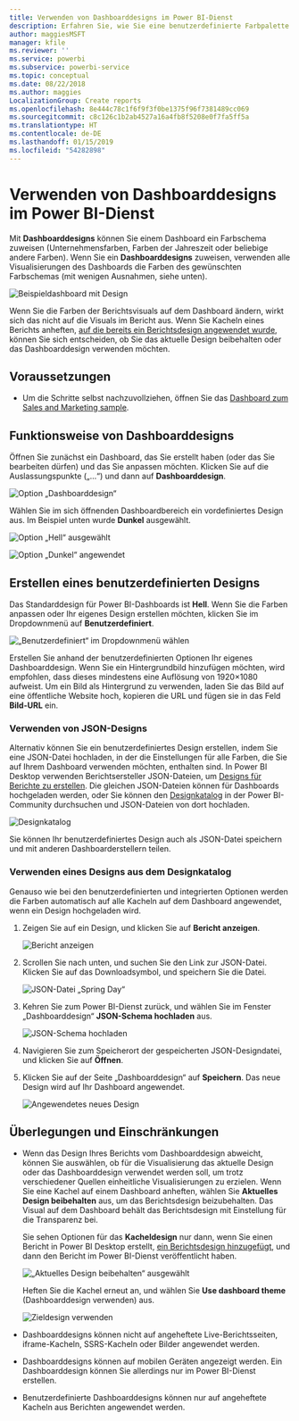 ```yaml
---
title: Verwenden von Dashboarddesigns im Power BI-Dienst
description: Erfahren Sie, wie Sie eine benutzerdefinierte Farbpalette verwenden und auf das gesamte Dashboard im Power BI-Dienst anwenden können.
author: maggiesMSFT
manager: kfile
ms.reviewer: ''
ms.service: powerbi
ms.subservice: powerbi-service
ms.topic: conceptual
ms.date: 08/22/2018
ms.author: maggies
LocalizationGroup: Create reports
ms.openlocfilehash: 8e444c78c1f6f9f3f0be1375f96f7381489cc069
ms.sourcegitcommit: c8c126c1b2ab4527a16a4fb8f5208e0f7fa5ff5a
ms.translationtype: HT
ms.contentlocale: de-DE
ms.lasthandoff: 01/15/2019
ms.locfileid: "54282898"
---
```

# <a name="use-dashboard-themes-in-power-bi-service"></a>Verwenden von Dashboarddesigns im Power BI-Dienst
Mit **Dashboarddesigns** können Sie einem Dashboard ein Farbschema zuweisen (Unternehmensfarben, Farben der Jahreszeit oder beliebige andere Farben). Wenn Sie ein **Dashboarddesigns** zuweisen, verwenden alle Visualisierungen des Dashboards die Farben des gewünschten Farbschemas (mit wenigen Ausnahmen, siehe unten).

![Beispieldashboard mit Design](media/service-dashboard-themes/power-bi-full-dashboard-theme.png)

Wenn Sie die Farben der Berichtsvisuals auf dem Dashboard ändern, wirkt sich das nicht auf die Visuals im Bericht aus. Wenn Sie Kacheln eines Berichts anheften, [auf die bereits ein Berichtsdesign angewendet wurde](desktop-report-themes.md), können Sie sich entscheiden, ob Sie das aktuelle Design beibehalten oder das Dashboarddesign verwenden möchten.


## <a name="prerequisites"></a>Voraussetzungen
* Um die Schritte selbst nachzuvollziehen, öffnen Sie das [Dashboard zum Sales and Marketing sample](sample-datasets.md).


## <a name="how-dashboard-themes-work"></a>Funktionsweise von Dashboarddesigns
Öffnen Sie zunächst ein Dashboard, das Sie erstellt haben (oder das Sie bearbeiten dürfen) und das Sie anpassen möchten. Klicken Sie auf die Auslassungspunkte („...“) und dann auf **Dashboarddesign**. 

![Option „Dashboarddesign“](media/service-dashboard-themes/power-bi-dashboard-theme.png)

Wählen Sie im sich öffnenden Dashboardbereich ein vordefiniertes Design aus.  Im Beispiel unten wurde **Dunkel** ausgewählt.

![Option „Hell“ ausgewählt](media/service-dashboard-themes/power-bi-theme-menu.png)

![Option „Dunkel“ angewendet](media/service-dashboard-themes/power-bi-theme-dark.png)

## <a name="create-a-custom-theme"></a>Erstellen eines benutzerdefinierten Designs

Das Standarddesign für Power BI-Dashboards ist **Hell**. Wenn Sie die Farben anpassen oder Ihr eigenes Design erstellen möchten, klicken Sie im Dropdownmenü auf **Benutzerdefiniert**. 

![„Benutzerdefiniert“ im Dropdownmenü wählen](media/service-dashboard-themes/power-bi-theme-custom.png)

Erstellen Sie anhand der benutzerdefinierten Optionen Ihr eigenes Dashboarddesign. Wenn Sie ein Hintergrundbild hinzufügen möchten, wird empfohlen, dass dieses mindestens eine Auflösung von 1920×1080 aufweist. Um ein Bild als Hintergrund zu verwenden, laden Sie das Bild auf eine öffentliche Website hoch, kopieren die URL und fügen sie in das Feld **Bild-URL** ein. 

### <a name="using-json-themes"></a>Verwenden von JSON-Designs
Alternativ können Sie ein benutzerdefiniertes Design erstellen, indem Sie eine JSON-Datei hochladen, in der die Einstellungen für alle Farben, die Sie auf Ihrem Dashboard verwenden möchten, enthalten sind. In Power BI Desktop verwenden Berichtsersteller JSON-Dateien, um [Designs für Berichte zu erstellen](desktop-report-themes.md). Die gleichen JSON-Dateien können für Dashboards hochgeladen werden, oder Sie können den [Designkatalog](https://community.powerbi.com/t5/Themes-Gallery/bd-p/ThemesGallery) in der Power BI-Community durchsuchen und JSON-Dateien von dort hochladen. 

![Designkatalog](media/service-dashboard-themes/power-bi-theme-gallery.png)

Sie können Ihr benutzerdefiniertes Design auch als JSON-Datei speichern und mit anderen Dashboarderstellern teilen. 

### <a name="use-a-theme-from-the-theme-gallery"></a>Verwenden eines Designs aus dem Designkatalog

Genauso wie bei den benutzerdefinierten und integrierten Optionen werden die Farben automatisch auf alle Kacheln auf dem Dashboard angewendet, wenn ein Design hochgeladen wird. 

1. Zeigen Sie auf ein Design, und klicken Sie auf **Bericht anzeigen**.

    ![Bericht anzeigen](media/service-dashboard-themes/power-bi-choose-theme.png)

2. Scrollen Sie nach unten, und suchen Sie den Link zur JSON-Datei.  Klicken Sie auf das Downloadsymbol, und speichern Sie die Datei.

    ![JSON-Datei „Spring Day“](media/service-dashboard-themes/power-bi-theme-json.png)

3. Kehren Sie zum Power BI-Dienst zurück, und wählen Sie im Fenster „Dashboarddesign“ **JSON-Schema hochladen** aus.

    ![JSON-Schema hochladen](media/service-dashboard-themes/power-bi-upload-theme.png)

4. Navigieren Sie zum Speicherort der gespeicherten JSON-Designdatei, und klicken Sie auf **Öffnen**.

5. Klicken Sie auf der Seite „Dashboarddesign“ auf **Speichern**. Das neue Design wird auf Ihr Dashboard angewendet.

    ![Angewendetes neues Design](media/service-dashboard-themes/power-bi-json.png)

## <a name="considerations-and-limitations"></a>Überlegungen und Einschränkungen

* Wenn das Design Ihres Berichts vom Dashboarddesign abweicht, können Sie auswählen, ob für die Visualisierung das aktuelle Design oder das Dashboarddesign verwendet werden soll, um trotz verschiedener Quellen einheitliche Visualisierungen zu erzielen. Wenn Sie eine Kachel auf einem Dashboard anheften, wählen Sie **Aktuelles Design beibehalten** aus, um das Berichtsdesign beizubehalten. Das Visual auf dem Dashboard behält das Berichtsdesign mit Einstellung für die Transparenz bei. 

    Sie sehen Optionen für das **Kacheldesign** nur dann, wenn Sie einen Bericht in Power BI Desktop erstellt, [ein Berichtsdesign hinzugefügt](desktop-report-themes.md), und dann den Bericht im Power BI-Dienst veröffentlicht haben. 

    ![„Aktuelles Design beibehalten“ ausgewählt](media/service-dashboard-themes/power-bi-keep-current.png)

    Heften Sie die Kachel erneut an, und wählen Sie **Use dashboard theme** (Dashboarddesign verwenden) aus.

    ![Zieldesign verwenden](media/service-dashboard-themes/power-bi-use-destination.png)

* Dashboarddesigns können nicht auf angeheftete Live-Berichtsseiten, iframe-Kacheln, SSRS-Kacheln oder Bilder angewendet werden.
* Dashboarddesigns können auf mobilen Geräten angezeigt werden. Ein Dashboarddesign können Sie allerdings nur im Power BI-Dienst erstellen. 
* Benutzerdefinierte Dashboarddesigns können nur auf angeheftete Kacheln aus Berichten angewendet werden. 

